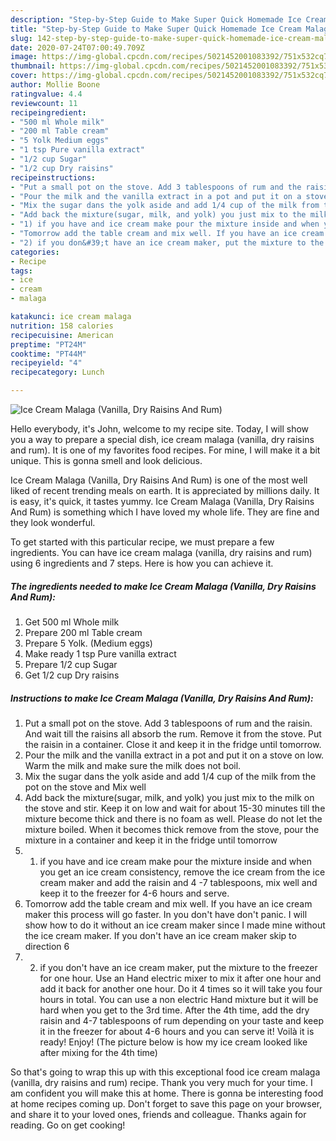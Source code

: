 ```yaml
---
description: "Step-by-Step Guide to Make Super Quick Homemade Ice Cream Malaga (Vanilla, Dry Raisins And Rum)"
title: "Step-by-Step Guide to Make Super Quick Homemade Ice Cream Malaga (Vanilla, Dry Raisins And Rum)"
slug: 142-step-by-step-guide-to-make-super-quick-homemade-ice-cream-malaga-vanilla-dry-raisins-and-rum
date: 2020-07-24T07:00:49.709Z
image: https://img-global.cpcdn.com/recipes/5021452001083392/751x532cq70/ice-cream-malaga-vanilla-dry-raisins-and-rum-recipe-main-photo.jpg
thumbnail: https://img-global.cpcdn.com/recipes/5021452001083392/751x532cq70/ice-cream-malaga-vanilla-dry-raisins-and-rum-recipe-main-photo.jpg
cover: https://img-global.cpcdn.com/recipes/5021452001083392/751x532cq70/ice-cream-malaga-vanilla-dry-raisins-and-rum-recipe-main-photo.jpg
author: Mollie Boone
ratingvalue: 4.4
reviewcount: 11
recipeingredient:
- "500 ml Whole milk"
- "200 ml Table cream"
- "5 Yolk Medium eggs"
- "1 tsp Pure vanilla extract"
- "1/2 cup Sugar"
- "1/2 cup Dry raisins"
recipeinstructions:
- "Put a small pot on the stove. Add 3 tablespoons of rum and the raisin. And wait till the raisins all absorb the rum. Remove it from the stove. Put the raisin in a container. Close it and keep it in the fridge until tomorrow."
- "Pour the milk and the vanilla extract in a pot and put it on a stove on low. Warm the milk and make sure the milk does not boil."
- "Mix the sugar dans the yolk aside and add 1/4 cup of the milk from the pot on the stove and Mix well"
- "Add back the mixture(sugar, milk, and yolk) you just mix to the milk on the stove and stir. Keep it on low and wait for about 15-30 minutes till the mixture become thick and there is no foam as well. Please do not let the mixture boiled. When it becomes thick remove from the stove, pour the mixture in a container and keep it in the fridge until tomorrow"
- "1) if you have and ice cream make pour the mixture inside and when you get an ice cream consistency, remove the ice cream from the ice cream maker and add the raisin and 4 -7 tablespoons, mix well and keep it to the freezer for 4-6 hours and serve."
- "Tomorrow add the table cream and mix well. If you have an ice cream maker this process will go faster. In you don&#39;t have don&#39;t panic. I will show how to do it without an ice cream maker since I made mine without the ice cream maker. If you don&#39;t have an ice cream maker skip to direction 6"
- "2) if you don&#39;t have an ice cream maker, put the mixture to the freezer for one hour. Use an Hand electric mixer to mix it after one hour and add it back for another one hour. Do it 4 times so it will take you four hours in total. You can use a non electric Hand mixture but it will be hard when you get to the 3rd time. After the 4th time, add the dry raisin and 4-7 tablespoons of rum depending on your taste and keep it in the freezer for about 4-6 hours and you can serve it! Voilà it is ready! Enjoy! (The picture below is how my ice cream looked like after mixing for the 4th time)"
categories:
- Recipe
tags:
- ice
- cream
- malaga

katakunci: ice cream malaga 
nutrition: 158 calories
recipecuisine: American
preptime: "PT24M"
cooktime: "PT44M"
recipeyield: "4"
recipecategory: Lunch

---
```



![Ice Cream Malaga (Vanilla, Dry Raisins And Rum)](https://img-global.cpcdn.com/recipes/5021452001083392/751x532cq70/ice-cream-malaga-vanilla-dry-raisins-and-rum-recipe-main-photo.jpg)

Hello everybody, it's John, welcome to my recipe site. Today, I will show you a way to prepare a special dish, ice cream malaga (vanilla, dry raisins and rum). It is one of my favorites food recipes. For mine, I will make it a bit unique. This is gonna smell and look delicious.



Ice Cream Malaga (Vanilla, Dry Raisins And Rum) is one of the most well liked of recent trending meals on earth. It is appreciated by millions daily. It is easy, it's quick, it tastes yummy. Ice Cream Malaga (Vanilla, Dry Raisins And Rum) is something which I have loved my whole life. They are fine and they look wonderful.


To get started with this particular recipe, we must prepare a few ingredients. You can have ice cream malaga (vanilla, dry raisins and rum) using 6 ingredients and 7 steps. Here is how you can achieve it.

##### The ingredients needed to make Ice Cream Malaga (Vanilla, Dry Raisins And Rum):

1. Get 500 ml Whole milk
1. Prepare 200 ml Table cream
1. Prepare 5 Yolk. (Medium eggs)
1. Make ready 1 tsp Pure vanilla extract
1. Prepare 1/2 cup Sugar
1. Get 1/2 cup Dry raisins




##### Instructions to make Ice Cream Malaga (Vanilla, Dry Raisins And Rum):

1. Put a small pot on the stove. Add 3 tablespoons of rum and the raisin. And wait till the raisins all absorb the rum. Remove it from the stove. Put the raisin in a container. Close it and keep it in the fridge until tomorrow.
1. Pour the milk and the vanilla extract in a pot and put it on a stove on low. Warm the milk and make sure the milk does not boil.
1. Mix the sugar dans the yolk aside and add 1/4 cup of the milk from the pot on the stove and Mix well
1. Add back the mixture(sugar, milk, and yolk) you just mix to the milk on the stove and stir. Keep it on low and wait for about 15-30 minutes till the mixture become thick and there is no foam as well. Please do not let the mixture boiled. When it becomes thick remove from the stove, pour the mixture in a container and keep it in the fridge until tomorrow
1. 1) if you have and ice cream make pour the mixture inside and when you get an ice cream consistency, remove the ice cream from the ice cream maker and add the raisin and 4 -7 tablespoons, mix well and keep it to the freezer for 4-6 hours and serve.
1. Tomorrow add the table cream and mix well. If you have an ice cream maker this process will go faster. In you don&#39;t have don&#39;t panic. I will show how to do it without an ice cream maker since I made mine without the ice cream maker. If you don&#39;t have an ice cream maker skip to direction 6
1. 2) if you don&#39;t have an ice cream maker, put the mixture to the freezer for one hour. Use an Hand electric mixer to mix it after one hour and add it back for another one hour. Do it 4 times so it will take you four hours in total. You can use a non electric Hand mixture but it will be hard when you get to the 3rd time. After the 4th time, add the dry raisin and 4-7 tablespoons of rum depending on your taste and keep it in the freezer for about 4-6 hours and you can serve it! Voilà it is ready! Enjoy! (The picture below is how my ice cream looked like after mixing for the 4th time)




So that's going to wrap this up with this exceptional food ice cream malaga (vanilla, dry raisins and rum) recipe. Thank you very much for your time. I am confident you will make this at home. There is gonna be interesting food at home recipes coming up. Don't forget to save this page on your browser, and share it to your loved ones, friends and colleague. Thanks again for reading. Go on get cooking!
